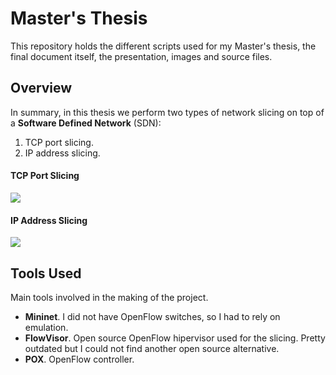 # Master's Thesis
This repository holds the different scripts used for my Master's thesis, the final document itself,
the presentation, images and source files.

## Overview
In summary, in this thesis we perform two types of network slicing on top of a **Software Defined
Network** (SDN):
1. TCP port slicing.
2. IP address slicing.

#### TCP Port Slicing
![](https://github.com/anguzmar/TFM/blob/master/images_readme/mininet_topology_port_slicing.png)

#### IP Address Slicing
![](https://github.com/anguzmar/TFM/blob/master/images_readme/mininet_topology_IP_slicing.png)

## Tools Used
Main tools involved in the making of the project.
+ **Mininet**. I did not have OpenFlow switches, so I had to rely on emulation.
+ **FlowVisor**. Open source OpenFlow hipervisor used for the slicing. Pretty outdated but I could not find another open source alternative.
+ **POX**. OpenFlow controller.


